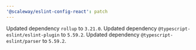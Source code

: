 ```yaml
---
'@scaleway/eslint-config-react': patch
---
```


Updated dependency `rollup` to `3.21.0`.
Updated dependency `@typescript-eslint/eslint-plugin` to `5.59.2`.
Updated dependency `@typescript-eslint/parser` to `5.59.2`.
